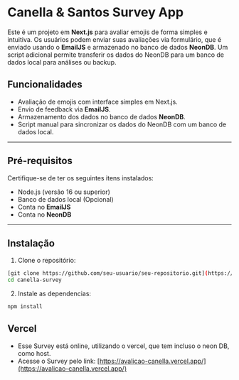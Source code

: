 # Canella & Santos Survey App

Este é um projeto em **Next.js** para avaliar emojis de forma simples e intuitiva. Os usuários podem enviar suas avaliações via formulário, que é enviado usando o **EmailJS** e armazenado no banco de dados **NeonDB**. Um script adicional permite transferir os dados do NeonDB para um banco de dados local para análises ou backup.

## Funcionalidades

- Avaliação de emojis com interface simples em Next.js.
- Envio de feedback via **EmailJS**.
- Armazenamento dos dados no banco de dados **NeonDB**.
- Script manual para sincronizar os dados do NeonDB com um banco de dados local.

---

## Pré-requisitos

Certifique-se de ter os seguintes itens instalados:

- Node.js (versão 16 ou superior)
- Banco de dados local (Opcional)
- Conta no **EmailJS**
- Conta no **NeonDB**

---

## Instalação

1. Clone o repositório:
```bash
[git clone https://github.com/seu-usuario/seu-repositorio.git](https://github.com/hugolalmeida/company-survey.git)
cd canella-survey
```
2. Instale as dependencias:
```bash
npm install
```
## Vercel
- Esse Survey está online, utilizando o vercel, que tem incluso o neon DB, como host.
- Acesse o Survey pelo link: [https://avalicao-canella.vercel.app/](https://avalicao-canella.vercel.app/)
